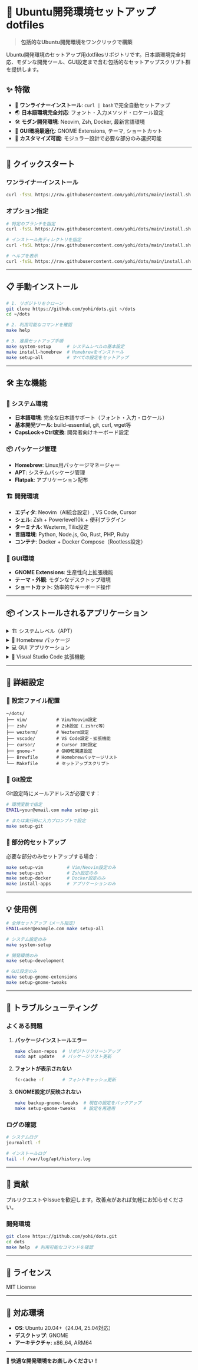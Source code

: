 # 🚀 Ubuntu開発環境セットアップ dotfiles

> **包括的なUbuntu開発環境をワンクリックで構築**

Ubuntu開発環境のセットアップ用dotfilesリポジトリです。日本語環境完全対応、モダンな開発ツール、GUI設定まで含む包括的なセットアップスクリプト群を提供します。

## ✨ 特徴

- 📱 **ワンライナーインストール**: `curl | bash`で完全自動セットアップ
- 🌏 **日本語環境完全対応**: フォント・入力メソッド・ロケール設定
- 🛠️ **モダン開発環境**: Neovim, Zsh, Docker, 最新言語環境
- 🎨 **GUI環境最適化**: GNOME Extensions, テーマ, ショートカット
- 🔧 **カスタマイズ可能**: モジュラー設計で必要な部分のみ選択可能

---

## 🚀 クイックスタート

### ワンライナーインストール

```bash
curl -fsSL https://raw.githubusercontent.com/yohi/dots/main/install.sh | bash
```

### オプション指定

```bash
# 特定のブランチを指定
curl -fsSL https://raw.githubusercontent.com/yohi/dots/main/install.sh | bash -s -- --branch develop

# インストール先ディレクトリを指定
curl -fsSL https://raw.githubusercontent.com/yohi/dots/main/install.sh | bash -s -- --dir ~/my-dots

# ヘルプを表示
curl -fsSL https://raw.githubusercontent.com/yohi/dots/main/install.sh | bash -s -- --help
```

---

## 📋 手動インストール

```bash
# 1. リポジトリをクローン
git clone https://github.com/yohi/dots.git ~/dots
cd ~/dots

# 2. 利用可能なコマンドを確認
make help

# 3. 推奨セットアップ手順
make system-setup      # システムレベルの基本設定
make install-homebrew  # Homebrewをインストール
make setup-all         # すべての設定をセットアップ
```

---

## 🛠️ 主な機能

### 🔧 システム環境
- **日本語環境**: 完全な日本語サポート（フォント・入力・ロケール）
- **基本開発ツール**: build-essential, git, curl, wget等
- **CapsLock→Ctrl変換**: 開発者向けキーボード設定

### 📦 パッケージ管理
- **Homebrew**: Linux用パッケージマネージャー
- **APT**: システムパッケージ管理
- **Flatpak**: アプリケーション配布

### 🏗️ 開発環境
- **エディタ**: Neovim（AI統合設定）, VS Code, Cursor
- **シェル**: Zsh + Powerlevel10k + 便利プラグイン
- **ターミナル**: Wezterm, Tilix設定
- **言語環境**: Python, Node.js, Go, Rust, PHP, Ruby
- **コンテナ**: Docker + Docker Compose（Rootless設定）

### 🎨 GUI環境
- **GNOME Extensions**: 生産性向上拡張機能
- **テーマ・外観**: モダンなデスクトップ環境
- **ショートカット**: 効率的なキーボード操作

---

## 📦 インストールされるアプリケーション

<details>
<summary>🏗️ システムレベル（APT）</summary>

- **基本ツール**: build-essential, curl, file, wget, software-properties-common
- **日本語環境**: language-pack-ja, ubuntu-defaults-ja, fonts-noto-cjk, ibus-mozc
- **システムユーティリティ**: xdg-user-dirs-gtk, flatpak, gdebi, chrome-gnome-shell, xclip, xsel
- **フォント**: IBM Plex Sans, Noto CJK, Cica Nerd Fonts

</details>

<details>
<summary>🍺 Homebrew パッケージ</summary>

#### 開発ツール・言語
- **バージョン管理**: git-lfs, asdf, direnv, nodenv, node-build
- **プログラミング言語**: go, rust, lua, php, python, node, ruby, perl
- **Python関連**: flake8, mypy, pipenv, uv, pygobject3
- **コンパイラ・ビルドツール**: gcc, cmake, clang-format, tree-sitter

#### コマンドラインツール
- **ファイル操作**: fd, ripgrep, tree, pv, peco, fzf, p7zip
- **監視・管理**: ctop, lazydocker, lazygit, watchman
- **ネットワーク**: awscli, nghttp2, newrelic-cli
- **その他**: jq, xclip, srt, neo-cowsay, utern

#### データベース・開発サーバー
- **データベース**: mysql, postgresql@14
- **コンテナ**: docker, docker-compose
- **テスト**: jmeter
- **インフラ**: flux, dagger, mmctl

#### エディタ・ターミナル
- **エディタ**: neovim
- **ターミナル**: terminator, wezterm, zsh, zsh-autosuggestions, powerlevel10k
- **セキュリティ**: bitwarden-cli

</details>

<details>
<summary>💻 GUI アプリケーション</summary>

#### ブラウザ
- Google Chrome Stable/Beta, Chromium Browser

#### 開発環境・IDE
- Visual Studio Code, Cursor IDE

#### データベース・開発ツール
- DBeaver, MySQL Workbench, TablePlus, pgAdmin4, Insomnia, Postman

#### システム管理・ユーティリティ
- GNOME Tweaks, Extension Manager, Synaptic, Conky, Mainline, Meld, CopyQ

#### 生産性・コミュニケーション
- WPS Office, Mattermost, Slack, Discord

</details>

<details>
<summary>🔧 Visual Studio Code 拡張機能</summary>

- **Python開発**: Python, Pylance, Debugpy, Django関連
- **Docker**: Docker拡張機能セット
- **AI・補完**: GitHub Copilot, Copilot Chat
- **Git**: GitLens
- **Jupyter**: Jupyter関連パッケージ
- **コード品質**: Flake8, MyPy, Black
- **言語パック**: 日本語言語パック

</details>

---

## 🔧 詳細設定

### 📁 設定ファイル配置

```
~/dots/
├── vim/           # Vim/Neovim設定
├── zsh/           # Zsh設定（.zshrc等）
├── wezterm/       # Wezterm設定
├── vscode/        # VS Code設定・拡張機能
├── cursor/        # Cursor IDE設定
├── gnome-*        # GNOME関連設定
├── Brewfile       # Homebrewパッケージリスト
└── Makefile       # セットアップスクリプト
```

### 📧 Git設定

Git設定時にメールアドレスが必要です：

```bash
# 環境変数で指定
EMAIL=your@email.com make setup-git

# または実行時に入力プロンプトで設定
make setup-git
```

### 🎯 部分的セットアップ

必要な部分のみセットアップする場合：

```bash
make setup-vim         # Vim/Neovim設定のみ
make setup-zsh         # Zsh設定のみ
make setup-docker      # Docker設定のみ
make install-apps      # アプリケーションのみ
```

---

## 💡 使用例

```bash
# 全体セットアップ（メール指定）
EMAIL=user@example.com make setup-all

# システム設定のみ
make system-setup

# 開発環境のみ
make setup-development

# GUI設定のみ
make setup-gnome-extensions
make setup-gnome-tweaks
```

---

## 🐛 トラブルシューティング

### よくある問題

1. **パッケージインストールエラー**
   ```bash
   make clean-repos  # リポジトリクリーンアップ
   sudo apt update   # パッケージリスト更新
   ```

2. **フォントが表示されない**
   ```bash
   fc-cache -f       # フォントキャッシュ更新
   ```

3. **GNOME設定が反映されない**
   ```bash
   make backup-gnome-tweaks  # 現在の設定をバックアップ
   make setup-gnome-tweaks   # 設定を再適用
   ```

### ログの確認

```bash
# システムログ
journalctl -f

# インストールログ
tail -f /var/log/apt/history.log
```

---

## 🤝 貢献

プルリクエストやIssueを歓迎します。改善点があれば気軽にお知らせください。

### 開発環境

```bash
git clone https://github.com/yohi/dots.git
cd dots
make help  # 利用可能なコマンドを確認
```

---

## 📄 ライセンス

MIT License

---

## 🌟 対応環境

- **OS**: Ubuntu 20.04+（24.04, 25.04対応）
- **デスクトップ**: GNOME
- **アーキテクチャ**: x86_64, ARM64

---

**🎉 快適な開発環境をお楽しみください！**
